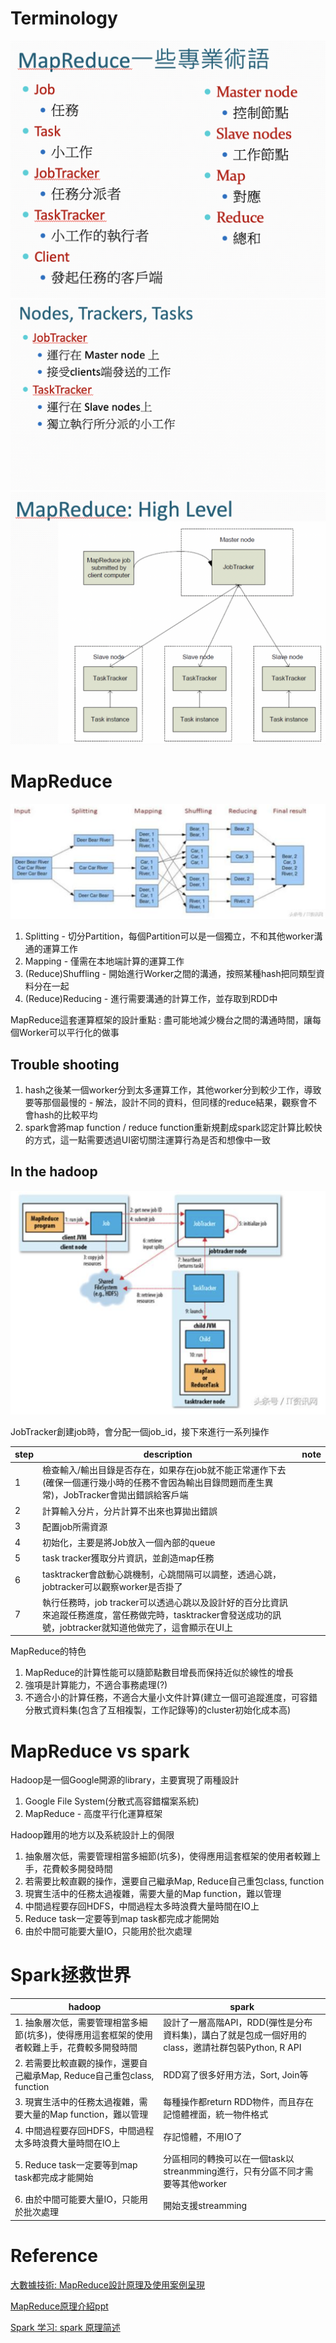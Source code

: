 # Terminology

<img src='./assets/mr_2.png'></img>
<img src='./assets/mr_3.png'></img>
<img src='./assets/mr_4.png'></img>

# MapReduce

<img src='./assets/mr_1.png'></img>

1. Splitting - 切分Partition，每個Partition可以是一個獨立，不和其他worker溝通的運算工作
2. Mapping - 僅需在本地端計算的運算工作
3. (Reduce)Shuffling - 開始進行Worker之間的溝通，按照某種hash把同類型資料分在一起
4. (Reduce)Reducing - 進行需要溝通的計算工作，並存取到RDD中

MapReduce這套運算框架的設計重點 : 盡可能地減少機台之間的溝通時間，讓每個Worker可以平行化的做事

## Trouble shooting

1. hash之後某一個worker分到太多運算工作，其他worker分到較少工作，導致要等那個最慢的 - 解法，設計不同的資料，但同樣的reduce結果，觀察會不會hash的比較平均
2. spark會將map function / reduce function重新規劃成spark認定計算比較快的方式，這一點需要透過UI密切關注運算行為是否和想像中一致

## In the hadoop

<img src='./assets/mr_5.png'></img>

JobTracker創建job時，會分配一個job_id，接下來進行一系列操作

| step | description                                                                                                                          | note |
|------|--------------------------------------------------------------------------------------------------------------------------------------|------|
| 1    | 檢查輸入/輸出目錄是否存在，如果存在job就不能正常運作下去(確保一個運行幾小時的任務不會因為輸出目錄問題而產生異常)，JobTracker會拋出錯誤給客戶端             |      |
| 2    | 計算輸入分片，分片計算不出來也算拋出錯誤                                                                                                    |      |
| 3    | 配置job所需資源                                                                                                                        |      |
| 4    | 初始化，主要是將Job放入一個內部的queue                                                                                                    |      |
| 5    | task tracker獲取分片資訊，並創造map任務                                                                                                  |      |
| 6    | tasktracker會啟動心跳機制，心跳間隔可以調整，透過心跳，jobtracker可以觀察worker是否掛了                                                          |      |
| 7    | 執行任務時，job tracker可以透過心跳以及設計好的百分比資訊來追蹤任務進度，當任務做完時，tasktracker會發送成功的訊號，jobtracker就知道他做完了，這會顯示在UI上 |      |

MapReduce的特色

1. MapReduce的計算性能可以隨節點數目增長而保持近似於線性的增長
2. 強項是計算能力，不適合事務處理(?)
3. 不適合小的計算任務，不適合大量小文件計算(建立一個可追蹤進度，可容錯分散式資料集(包含了互相複製，工作記錄等)的cluster初始化成本高)

# MapReduce vs spark

Hadoop是一個Google開源的library，主要實現了兩種設計

1. Google File System(分散式高容錯檔案系統)
2. MapReduce - 高度平行化運算框架

Hadoop難用的地方以及系統設計上的侷限

1. 抽象層次低，需要管理相當多細節(坑多)，使得應用這套框架的使用者較難上手，花費較多開發時間
1. 若需要比較直觀的操作，還要自己繼承Map, Reduce自己重包class, function
2. 現實生活中的任務太過複雜，需要大量的Map function，難以管理
3. 中間過程要存回HDFS，中間過程太多時浪費大量時間在IO上
4. Reduce task一定要等到map task都完成才能開始
5. 由於中間可能要大量IO，只能用於批次處理

# Spark拯救世界

| hadoop| spark|
|-------|------|
|1. 抽象層次低，需要管理相當多細節(坑多)，使得應用這套框架的使用者較難上手，花費較多開發時間 | 設計了一層高階API，RDD(彈性是分布資料集)，講白了就是包成一個好用的class，邀請社群包裝Python, R API |
|2. 若需要比較直觀的操作，還要自己繼承Map, Reduce自己重包class, function | RDD寫了很多好用方法，Sort, Join等 
|3. 現實生活中的任務太過複雜，需要大量的Map function，難以管理|每種操作都return RDD物件，而且存在記憶體裡面，統一物件格式
|4. 中間過程要存回HDFS，中間過程太多時浪費大量時間在IO上|存記憶體，不用IO了|
|5. Reduce task一定要等到map task都完成才能開始|分區相同的轉換可以在一個task以streanmming進行，只有分區不同才需要等其他worker|
|6. 由於中間可能要大量IO，只能用於批次處理|開始支援streamming

# Reference

[大數據技術: MapReduce設計原理及使用案例呈現](https://kknews.cc/zh-tw/code/e3254ry.html)

[MapReduce原理介紹ppt](http://dns2.asia.edu.tw/~jdwang/TeachingCourses/CloudProgramming/CH6.pptx)

[Spark 学习: spark 原理简述](https://zhuanlan.zhihu.com/p/34436165)
